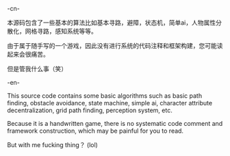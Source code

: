 
-cn-

本源码包含了一些基本的算法比如基本寻路，避障，状态机，简单ai，人物属性分散化，网格寻路，感知系统等等。

由于属于随手写的一个游戏，因此没有进行系统的代码注释和框架构建，您可能读起来会很痛苦。

但是管我什么事（笑）


-en-

This source code contains some basic algorithms such as basic path finding, obstacle avoidance, state machine, simple ai, character attribute decentralization, grid path finding, perception system, etc.

Because it is a handwritten game, there is no systematic code comment and framework construction, which may be painful for you to read.

But with me fucking thing？ (lol)
